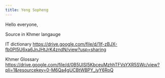 ```yaml
---
title: Yeng Sopheng 
---
```


Hello everyone,

Source in Khmer langauge 

IT dictionary https://drive.google.com/file/d/1lf-zBJX-fb0PI5U6xa6JnJHtJrK4zndN/view?usp=sharing

Khmer Glossary https://drive.google.com/file/d/0B5UlSl5KbceuMzhhTFVsYXR5SWc/view?pli=1&resourcekey=0-M6Qa4gUCBtWBPY_iyY6RoQ

